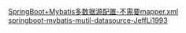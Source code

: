 [SpringBoot+Mybatis多数据源配置-不需要mapper.xml](http://www.jianshu.com/p/d35539e233ee?utm_campaign=maleskine&utm_content=note&utm_medium=seo_notes&utm_source=recommendation)   
[springboot-mybatis-mutil-datasource-JeffLi1993](https://github.com/JeffLi1993/springboot-learning-example/tree/master/springboot-mybatis-mutil-datasource)  
